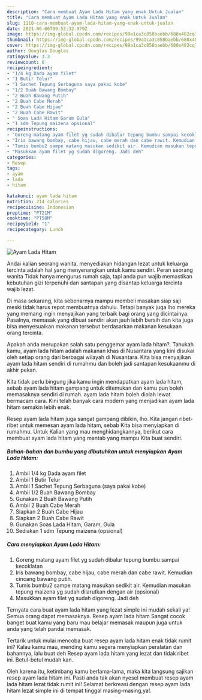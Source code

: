 ```yaml
---
description: "Cara membuat Ayam Lada Hitam yang enak Untuk Jualan"
title: "Cara membuat Ayam Lada Hitam yang enak Untuk Jualan"
slug: 1110-cara-membuat-ayam-lada-hitam-yang-enak-untuk-jualan
date: 2021-06-06T09:53:32.979Z
image: https://img-global.cpcdn.com/recipes/99a1ca3c858baebb/680x482cq70/ayam-lada-hitam-foto-resep-utama.jpg
thumbnail: https://img-global.cpcdn.com/recipes/99a1ca3c858baebb/680x482cq70/ayam-lada-hitam-foto-resep-utama.jpg
cover: https://img-global.cpcdn.com/recipes/99a1ca3c858baebb/680x482cq70/ayam-lada-hitam-foto-resep-utama.jpg
author: Douglas Douglas
ratingvalue: 3.3
reviewcount: 6
recipeingredient:
- "1/4 kg Dada ayam filet"
- "1 Butir Telur"
- "1 Sachet Tepung Serbaguna saya pakai kobe"
- "1/2 Buah Bawang Bombay"
- "2 Buah Bawang Putih"
- "2 Buah Cabe Merah"
- "2 Buah Cabe Hijau"
- "2 Buah Cabe Rawit"
- " Soas Lada Hitam Garam Gula"
- "1 sdm Tepung maizena opsional"
recipeinstructions:
- "Goreng matang ayam filet yg sudah dibalur tepung bumbu sampai kecoklatan"
- "Iris bawang bombay, cabe hijau, cabe merah dan cabe rawit. Kemudian cincang bawang putih."
- "Tumis bumbu2 sampe matang masukan sedikit air. Kemudian masukan tepung maizena yg sudah dilarutkan dengan air (opsional)"
- "Masukkan ayam filet yg sudah digoreng. Jadi deh"
categories:
- Resep
tags:
- ayam
- lada
- hitam

katakunci: ayam lada hitam 
nutrition: 214 calories
recipecuisine: Indonesian
preptime: "PT21M"
cooktime: "PT58M"
recipeyield: "1"
recipecategory: Lunch

---
```



![Ayam Lada Hitam](https://img-global.cpcdn.com/recipes/99a1ca3c858baebb/680x482cq70/ayam-lada-hitam-foto-resep-utama.jpg)

Andai kalian seorang wanita, menyediakan hidangan lezat untuk keluarga tercinta adalah hal yang menyenangkan untuk kamu sendiri. Peran seorang  wanita Tidak hanya mengurus rumah saja, tapi anda pun wajib memastikan kebutuhan gizi terpenuhi dan santapan yang disantap keluarga tercinta wajib lezat.

Di masa  sekarang, kita sebenarnya mampu membeli masakan siap saji meski tidak harus repot membuatnya dahulu. Tetapi banyak juga lho mereka yang memang ingin menyajikan yang terbaik bagi orang yang dicintainya. Pasalnya, memasak yang dibuat sendiri akan jauh lebih bersih dan kita juga bisa menyesuaikan makanan tersebut berdasarkan makanan kesukaan orang tercinta. 



Apakah anda merupakan salah satu penggemar ayam lada hitam?. Tahukah kamu, ayam lada hitam adalah makanan khas di Nusantara yang kini disukai oleh setiap orang dari berbagai wilayah di Nusantara. Kita bisa menyajikan ayam lada hitam sendiri di rumahmu dan boleh jadi santapan kesukaanmu di akhir pekan.

Kita tidak perlu bingung jika kamu ingin mendapatkan ayam lada hitam, sebab ayam lada hitam gampang untuk ditemukan dan kamu pun boleh memasaknya sendiri di rumah. ayam lada hitam boleh diolah lewat bermacam cara. Kini telah banyak cara modern yang menjadikan ayam lada hitam semakin lebih enak.

Resep ayam lada hitam juga sangat gampang dibikin, lho. Kita jangan ribet-ribet untuk memesan ayam lada hitam, sebab Kita bisa menyiapkan di rumahmu. Untuk Kalian yang mau menghidangkannya, berikut cara membuat ayam lada hitam yang mantab yang mampu Kita buat sendiri.

<!--inarticleads1-->

##### Bahan-bahan dan bumbu yang dibutuhkan untuk menyiapkan Ayam Lada Hitam:

1. Ambil 1/4 kg Dada ayam filet
1. Ambil 1 Butir Telur
1. Ambil 1 Sachet Tepung Serbaguna (saya pakai kobe)
1. Ambil 1/2 Buah Bawang Bombay
1. Gunakan 2 Buah Bawang Putih
1. Ambil 2 Buah Cabe Merah
1. Siapkan 2 Buah Cabe Hijau
1. Siapkan 2 Buah Cabe Rawit
1. Gunakan  Soas Lada Hitam, Garam, Gula
1. Sediakan 1 sdm Tepung maizena (opsional)




<!--inarticleads2-->

##### Cara menyiapkan Ayam Lada Hitam:

1. Goreng matang ayam filet yg sudah dibalur tepung bumbu sampai kecoklatan
1. Iris bawang bombay, cabe hijau, cabe merah dan cabe rawit. Kemudian cincang bawang putih.
1. Tumis bumbu2 sampe matang masukan sedikit air. Kemudian masukan tepung maizena yg sudah dilarutkan dengan air (opsional)
1. Masukkan ayam filet yg sudah digoreng. Jadi deh




Ternyata cara buat ayam lada hitam yang lezat simple ini mudah sekali ya! Semua orang dapat memasaknya. Resep ayam lada hitam Sangat cocok banget buat kamu yang baru mau belajar memasak maupun juga untuk anda yang telah pandai memasak.

Tertarik untuk mulai mencoba buat resep ayam lada hitam enak tidak rumit ini? Kalau kamu mau, mending kamu segera menyiapkan peralatan dan bahannya, lalu buat deh Resep ayam lada hitam yang lezat dan tidak ribet ini. Betul-betul mudah kan. 

Oleh karena itu, ketimbang kamu berlama-lama, maka kita langsung sajikan resep ayam lada hitam ini. Pasti anda tak akan nyesel membuat resep ayam lada hitam lezat tidak rumit ini! Selamat berkreasi dengan resep ayam lada hitam lezat simple ini di tempat tinggal masing-masing,ya!.

